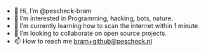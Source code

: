 - 👋 Hi, I’m @pescheck-bram
- 👀 I’m interested in Programming, hacking, bots, nature.
- 🌱 I’m currently learning how to scan the internet within 1 minute.
- 💞️ I’m looking to collaborate on open source projects.
- 📫 How to reach me bram+github@pescheck.nl

<!---
pescheck-bram/pescheck-bram is a ✨ special ✨ repository because its `README.md` (this file) appears on your GitHub profile.
You can click the Preview link to take a look at your changes.
--->
